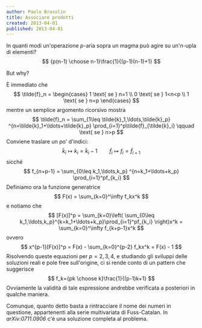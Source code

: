 ```yaml
---
author: Paolo Brasolin
title: Associare prodotti
created: 2013-04-01
published: 2013-04-01
---
```


In quanti modi un'operazione $p$-aria sopra un magma può agire su un'$n$-upla di elementi?
$$
{p(n-1) \choose n-1}\frac{1}{(p-1)(n-1)+1}
$$

But why?

È immediato che
$$
\tilde{f}_n =
  \begin{cases}
    1 \text{ se } n=1 \\
    0 \text{ se } 1<n<p \\
    1 \text{ se } n=p
  \end{cases}
$$
mentre un semplice argomento ricorsivo mostra
$$
\tilde{f}_n =
  \sum_{1\leq \tilde{k}_1,\ldots,\tilde{k}_p}
      ^{n=\tilde{k}_1+\ldots+\tilde{k}_p}
    \prod_{i=1}^p\tilde{f}_{\tilde{k}_i} \qquad \text{ se } n>p
$$
Conviene traslare un po' d'indici:
$$
\tilde{k}_i\mapsto k_i=\tilde{k}_i-1 \qquad \tilde{f}_i\mapsto f_i=\tilde{f}_{i+1}
$$
sicché
$$
f_{n+p-1} =
  \sum_{0\leq k_1,\ldots,k_p}
      ^{n=k_1+\ldots+k_p}
    \prod_{i=1}^pf_{k_i}
$$
Definiamo ora la funzione generatrice
$$
F(x) = \sum_{k=0}^\infty f_kx^k
$$
e notiamo che
$$
[F(x)]^p
  = \sum_{k=0}\left(
     \sum_{0\leq k_1,\ldots,k_p}^{k=k_1+\ldots+k_p}\prod_{i=1}^pf_{k_i}
     \right)x^k
  = \sum_{k=0}^\infty f_{k+p-1}x^k
$$
ovvero
$$
x^{p-1}[F(x)]^p
  = F(x) - \sum_{k=0}^{p-2} f_kx^k
  = F(x) - 1
$$
Risolvendo queste equazioni per $p=2,3,4$, e studiando gli sviluppi delle soluzioni reali e pole free sull'origine, ci si rende conto di un pattern che suggerisce
$$
f_k={pk \choose k}\frac{1}{(p-1)k+1}
$$
Ovviamente la validità di tale espressione andrebbe verificata a posteriori in qualche maniera.

Comunque, quanto detto basta a rintracciare il nome dei numeri in questione, appartenenti alla serie multivariata di Fuss-Catalan. In *arXiv:0711.0906* c'è una soluzione completa al problema.